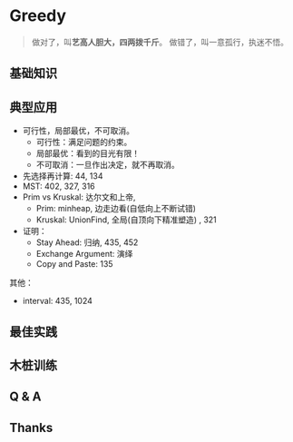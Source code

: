 # Greedy

> 做对了，叫**艺高人胆大，四两拨千斤**。
> 做错了，叫一意孤行，执迷不悟。

## 基础知识

## 典型应用

* 可行性，局部最优，不可取消。
	* 可行性：满足问题的约束。
	* 局部最优：看到的目光有限！
	* 不可取消：一旦作出决定，就不再取消。
* 先选择再计算: 44, 134 
* MST: 402, 327, 316 
* Prim vs Kruskal: 达尔文和上帝,  
	* Prim: minheap, 边走边看(自低向上不断试错)
	* Kruskal: UnionFind, 全局(自顶向下精准塑造) , 321   
* 证明：
	* Stay Ahead: 归纳, 435, 452 
	* Exchange Argument: 演绎
	* Copy and Paste: 135 

其他：

- interval: 435, 1024

## 最佳实践

## 木桩训练

## Q & A 

## Thanks